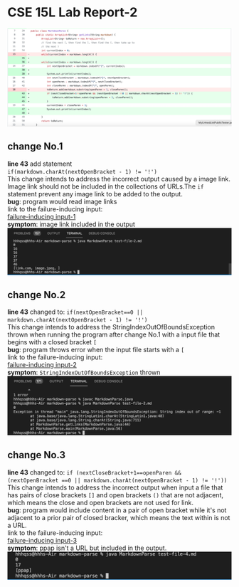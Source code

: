 # CSE 15L Lab Report-2

![here](parserDiff.jpg)
## change __No.1__    
__line 43__ add statement  
`if(markdown.charAt(nextOpenBracket - 1) != '!')`  
This change intends to address the incorrect output caused by a image link. Image link should not be included in the collections of URLs.The `if` statement prevent any image link to be added to the output.  
__bug__: program would read image links  
link to the failure-inducing input:  
[failure-inducing input-1](test-file-2.md)  
__symptom__: image link included in the output
 ![here](imageCaptured.jpg)
## change __No.2__ ##    
__line 43__ changed to:
`if(nextOpenBracket==0 || markdown.charAt(nextOpenBracket - 1) != '!')`  
This change intends to address the StringIndexOutOfBoundsException thrown when running the program after change No.1 with a input file that begins with a closed bracket `[`   
__bug__: program throws error when the input file starts with a `[`  
link to the failure-inducing input:  
[failure-inducing input-2](test-file-3.md)  
__symptom__: `StringIndexOutOfBoundsException` thrown
 ![here](indexOf[-1Is-1.jpg)
## change __No.3__ ##  
__line 43__ changed to: 
`if (nextCloseBracket+1==openParen && (nextOpenBracket ==0 || markdown.charAt(nextOpenBracket - 1) != '!'))`  
This change intends to address the incorrect output when input a file that has pairs of close brackets `[]` and open brackets `()` that are not adjacent, which means the close and open brackets are not used for link.  
__bug__: program would include content in a pair of open bracket while it's not adjacent to a prior pair of closed bracker, which means the text within is not a URL.  
link to the failure-inducing input:       
[failure-inducing input-3](test-file-4.md)  
 __symptom__: ppap isn't a URL but included in the output.
 ![here]([]sth().jpg)